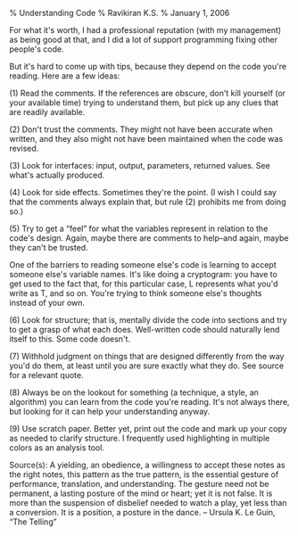 % Understanding Code
% Ravikiran K.S.
% January 1, 2006


For what it's worth, I had a professional reputation (with my
management) as being good at that, and I did a lot of support
programming fixing other people's code.

But it's hard to come up with tips, because they depend on the code
you're reading. Here are a few ideas:

(1) Read the comments. If the references are obscure, don't kill
yourself (or your available time) trying to understand them, but pick up
any clues that are readily available.

(2) Don't trust the comments. They might not have been accurate when
written, and they also might not have been maintained when the code was
revised.

(3) Look for interfaces: input, output, parameters, returned values. See
what's actually produced.

(4) Look for side effects. Sometimes they're the point. (I wish I could
say that the comments always explain that, but rule (2) prohibits me
from doing so.)

(5) Try to get a “feel” for what the variables represent in relation to
the code's design. Again, maybe there are comments to help–and again,
maybe they can't be trusted.

One of the barriers to reading someone else's code is learning to accept
someone else's variable names. It's like doing a cryptogram: you have to
get used to the fact that, for this particular case, L represents what
you'd write as T, and so on. You're trying to think someone else's
thoughts instead of your own.

(6) Look for structure; that is, mentally divide the code into sections
and try to get a grasp of what each does. Well-written code should
naturally lend itself to this. Some code doesn't.

(7) Withhold judgment on things that are designed differently from the
way you'd do them, at least until you are sure exactly what they do. See
source for a relevant quote.

(8) Always be on the lookout for something (a technique, a style, an
algorithm) you can learn from the code you're reading. It's not always
there, but looking for it can help your understanding anyway.

(9) Use scratch paper. Better yet, print out the code and mark up your
copy as needed to clarify structure. I frequently used highlighting in
multiple colors as an analysis tool.

Source(s): A yielding, an obedience, a willingness to accept these notes
as the right notes, this pattern as the true pattern, is the essential
gesture of performance, translation, and understanding. The gesture need
not be permanent, a lasting posture of the mind or heart; yet it is not
false. It is more than the suspension of disbelief needed to watch a
play, yet less than a conversion. It is a position, a posture in the
dance. – Ursula K. Le Guin, “The Telling”

